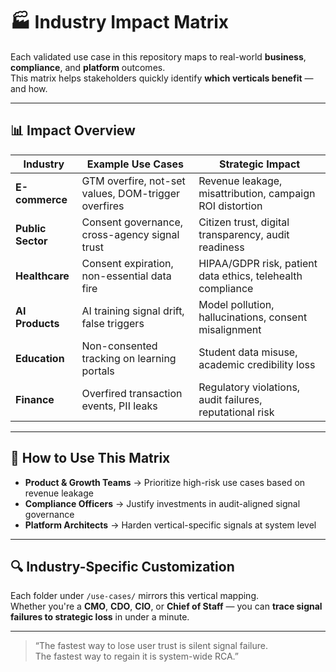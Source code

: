 # 🏭 Industry Impact Matrix

Each validated use case in this repository maps to real-world **business**, **compliance**, and **platform** outcomes.  
This matrix helps stakeholders quickly identify **which verticals benefit** — and how.

---

## 📊 Impact Overview

| Industry         | Example Use Cases                                  | Strategic Impact                                             |
|------------------|----------------------------------------------------|--------------------------------------------------------------|
| **E-commerce**   | GTM overfire, not-set values, DOM-trigger overfires| Revenue leakage, misattribution, campaign ROI distortion     |
| **Public Sector**| Consent governance, cross-agency signal trust      | Citizen trust, digital transparency, audit readiness         |
| **Healthcare**   | Consent expiration, non-essential data fire        | HIPAA/GDPR risk, patient data ethics, telehealth compliance  |
| **AI Products**  | AI training signal drift, false triggers           | Model pollution, hallucinations, consent misalignment        |
| **Education**    | Non-consented tracking on learning portals         | Student data misuse, academic credibility loss               |
| **Finance**      | Overfired transaction events, PII leaks            | Regulatory violations, audit failures, reputational risk     |

---

## 🎯 How to Use This Matrix

- **Product & Growth Teams** → Prioritize high-risk use cases based on revenue leakage  
- **Compliance Officers** → Justify investments in audit-aligned signal governance  
- **Platform Architects** → Harden vertical-specific signals at system level

---

## 🔍 Industry-Specific Customization

Each folder under `/use-cases/` mirrors this vertical mapping.  
Whether you're a **CMO**, **CDO**, **CIO**, or **Chief of Staff** — you can **trace signal failures to strategic loss** in under a minute.

---

> “The fastest way to lose user trust is silent signal failure.  
> The fastest way to regain it is system-wide RCA.”